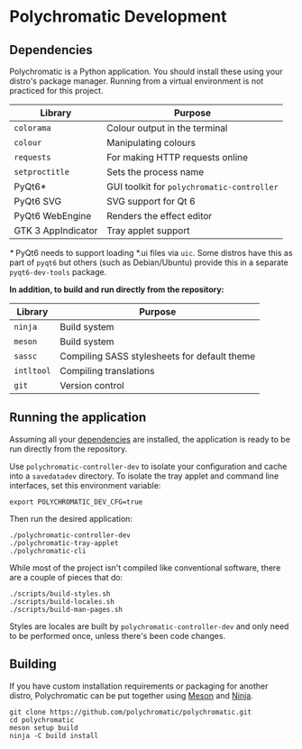 # Polychromatic Development

## Dependencies

Polychromatic is a Python application. You should install these using your
distro's package manager. Running from a virtual environment is not
practiced for this project.

| Library           | Purpose                                                |
| ----------------- | ------------------------------------------------------ |
| `colorama`        | Colour output in the terminal
| `colour`          | Manipulating colours
| `requests`        | For making HTTP requests online
| `setproctitle`    | Sets the process name
| PyQt6*            | GUI toolkit for `polychromatic-controller`
| PyQt6 SVG         | SVG support for Qt 6
| PyQt6 WebEngine   | Renders the effect editor
| GTK 3 AppIndicator| Tray applet support

_*_ PyQt6 needs to support loading *.ui files via `uic`.
Some distros have this as part of `pyqt6` but others (such as Debian/Ubuntu)
provide this in a separate `pyqt6-dev-tools` package.

**In addition, to build and run directly from the repository:**

| Library           | Purpose                                                |
| ----------------- | ------------------------------------------------------ |
| `ninja`           | Build system
| `meson`           | Build system
| `sassc`           | Compiling SASS stylesheets for default theme
| `intltool`        | Compiling translations
| `git`             | Version control


## Running the application

Assuming all your [dependencies](#dependencies) are installed,
the application is ready to be run directly from the repository.

Use `polychromatic-controller-dev` to isolate your configuration and cache
into a `savedatadev` directory. To isolate the tray applet and
command line interfaces, set this environment variable:

    export POLYCHROMATIC_DEV_CFG=true

Then run the desired application:

    ./polychromatic-controller-dev
    ./polychromatic-tray-applet
    ./polychromatic-cli

While most of the project isn't compiled like conventional software, there are
a couple of pieces that do:

    ./scripts/build-styles.sh
    ./scripts/build-locales.sh
    ./scripts/build-man-pages.sh

Styles are locales are built by `polychromatic-controller-dev` and only need to be
performed once, unless there's been code changes.


## Building

If you have custom installation requirements or packaging for another distro,
Polychromatic can be put together using [Meson] and [Ninja].

```
git clone https://github.com/polychromatic/polychromatic.git
cd polychromatic
meson setup build
ninja -C build install
```

[Meson]: https://mesonbuild.com/
[Ninja]: https://ninja-build.org/
